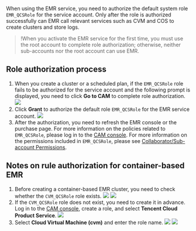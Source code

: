 When using the EMR service, you need to authorize the default system role `EMR_QCSRole` for the service account. Only after the role is authorized successfully can EMR call relevant services such as CVM and COS to create clusters and store logs.
>!When you activate the EMR service for the first time, you must use the root account to complete role authorization; otherwise, neither sub-accounts nor the root account can use EMR.

## Role authorization process
1. When you create a cluster or a scheduled plan, if the `EMR_QCSRole` role fails to be authorized for the service account and the following prompt is displayed, you need to click **Go to CAM** to complete role authorization.
![](https://main.qcloudimg.com/raw/fec28f413d0423a4e42f57ee838299a2.png)
2. Click **Grant** to authorize the default role `EMR_QCSRole` for the EMR service account.
 ![](https://main.qcloudimg.com/raw/d8ad5786438aba4f5233f6117155e5bc.png)
3. After the authorization, you need to refresh the EMR console or the purchase page. For more information on the policies related to `EMR_QCSRole`, please log in to the [CAM console](https://console.cloud.tencent.com/cam/policy). For more information on the permissions included in `EMR_QCSRole`, please see [Collaborator/Sub-account Permissions](https://intl.cloud.tencent.com/document/product/1026/31100).

## Notes on rule authorization for container-based EMR
1. Before creating a container-based EMR cluster, you need to check whether the `CVM_QCSRole` role exists.
![](https://qcloudimg.tencent-cloud.cn/raw/d85d2817e5aba173cbf28d5a53882eec.jpg)
![](https://qcloudimg.tencent-cloud.cn/raw/fa4d943dd9d035c7649fe878516e62b7.jpg)
2. If the `CVM_QCSRole` role does not exist, you need to create it in advance. Log in to the [CAM console](https://console.cloud.tencent.com/cam/role/detail?roleId=4611686018428056826), create a role, and select **Tencent Cloud Product Service**.
![](https://qcloudimg.tencent-cloud.cn/raw/fdb3f045b5bceec298975d4d99c1cfeb.jpg)
3. Select **Cloud Virtual Machine (cvm)** and enter the role name.
![](https://qcloudimg.tencent-cloud.cn/raw/5c092e9bddf48af31c5e2fd6445aa59a.jpg)
![](https://qcloudimg.tencent-cloud.cn/raw/a6802504d5cea34f8327d259b3b1e217.jpg)
